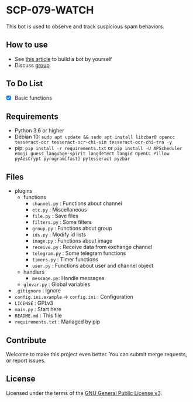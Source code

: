 # SCP-079-WATCH

This bot is used to observe and track suspicious spam behaviors.

## How to use

- See [this article](https://scp-079.org/watch/) to build a bot by yourself
- Discuss [group](https://t.me/SCP_079_CHAT)

## To Do List

- [x] Basic functions

## Requirements

- Python 3.6 or higher
- Debian 10: `sudo apt update && sudo apt install libzbar0 opencc tesseract-ocr tesseract-ocr-chi-sim tesseract-ocr-chi-tra -y`
- pip: `pip install -r requirements.txt` or `pip install -U APScheduler emoji guess_language-spirit langdetect langid OpenCC Pillow pyAesCrypt pyrogram[fast] pytesseract pyzbar`

## Files

- plugins
    - functions
        - `channel.py` : Functions about channel
        - `etc.py` : Miscellaneous
        - `file.py` : Save files
        - `filters.py` : Some filters
        - `group.py` : Functions about group
        - `ids.py` : Modify id lists
        - `image.py` : Functions about image
        - `receive.py` : Receive data from exchange channel
        - `telegram.py` : Some telegram functions
        - `timers.py` : Timer functions
        - `user.py` : Functions about user and channel object
    - handlers
        - `message.py`: Handle messages
    - `glovar.py` : Global variables
- `.gitignore` : Ignore
- `config.ini.example` -> `config.ini` : Configuration
- `LICENSE` : GPLv3
- `main.py` : Start here
- `README.md` : This file
- `requirements.txt` : Managed by pip


## Contribute

Welcome to make this project even better. You can submit merge requests, or report issues.

## License

Licensed under the terms of the [GNU General Public License v3](LICENSE).
